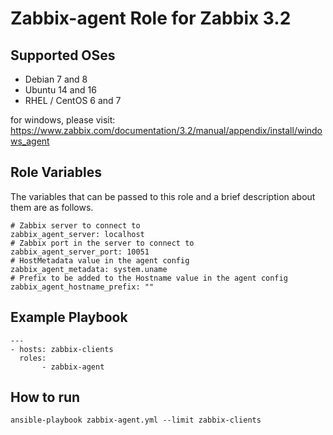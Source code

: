 Zabbix-agent Role for Zabbix 3.2
=================

Supported OSes
--------------
- Debian 7 and 8
- Ubuntu 14 and 16
- RHEL / CentOS 6 and 7

for windows, please visit: https://www.zabbix.com/documentation/3.2/manual/appendix/install/windows_agent  

Role Variables
--------------

The variables that can be passed to this role and a brief description about them are as follows.

	# Zabbix server to connect to
	zabbix_agent_server: localhost
	# Zabbix port in the server to connect to
	zabbix_agent_server_port: 10051
	# HostMetadata value in the agent config
	zabbix_agent_metadata: system.uname
	# Prefix to be added to the Hostname value in the agent config
	zabbix_agent_hostname_prefix: ""

Example Playbook
----------------

```
---
- hosts: zabbix-clients
  roles:
       - zabbix-agent
```

How to run
----------

``` 
ansible-playbook zabbix-agent.yml --limit zabbix-clients 
```
